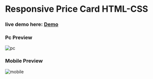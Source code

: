 # Responsive Price Card HTML-CSS

### live demo here: <a href="https://adrianrafi.github.io/Price-Card-With-HTML-CSS/">Demo</a>


### Pc Preview
![pc](https://github.com/AdrianRafi/Price-Card-With-HTML-CSS/assets/151396248/5c2cebf1-28f6-499d-8bb8-63d7f17d61a1)

### Mobile Preview
![mobile](https://github.com/AdrianRafi/Price-Card-With-HTML-CSS/assets/151396248/81f25715-2c3f-47ff-bb4a-0a497dc47bd3)



